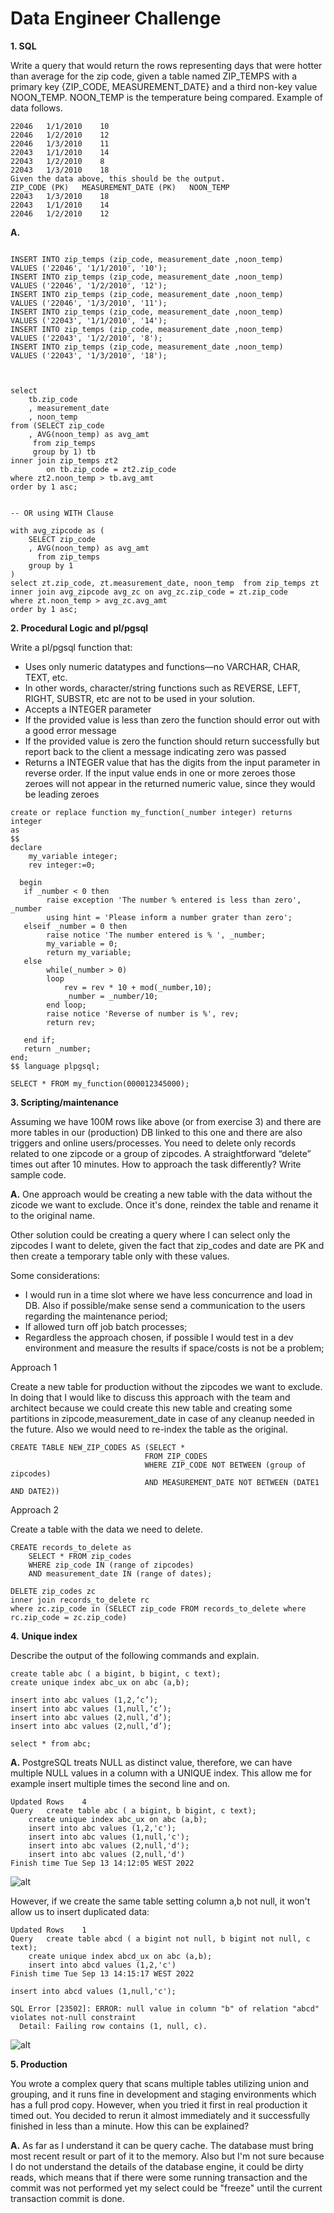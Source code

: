 # Data Engineer Challenge

**1. SQL**

Write a query that would return the rows representing days that were hotter than average for the zip code, given a table named ZIP_TEMPS with a primary key {ZIP_CODE, MEASUREMENT_DATE} and a third non-key value NOON_TEMP. NOON_TEMP is the temperature being compared. Example of data follows.
```ZIP_CODE (PK)	MEASUREMENT_DATE (PK)	NOON_TEMP
22046	1/1/2010	10
22046	1/2/2010	12
22046	1/3/2010	11
22043	1/1/2010	14
22043	1/2/2010	8
22043	1/3/2010	18
Given the data above, this should be the output.
ZIP_CODE (PK)	MEASUREMENT_DATE (PK)	NOON_TEMP
22043	1/3/2010	18
22043	1/1/2010	14
22046	1/2/2010	12
```

**A.**
```

INSERT INTO zip_temps (zip_code, measurement_date ,noon_temp)
VALUES ('22046', '1/1/2010', '10');
INSERT INTO zip_temps (zip_code, measurement_date ,noon_temp)
VALUES ('22046', '1/2/2010', '12');
INSERT INTO zip_temps (zip_code, measurement_date ,noon_temp)
VALUES ('22046', '1/3/2010', '11');
INSERT INTO zip_temps (zip_code, measurement_date ,noon_temp)
VALUES ('22043', '1/1/2010', '14');
INSERT INTO zip_temps (zip_code, measurement_date ,noon_temp)
VALUES ('22043', '1/2/2010', '8');
INSERT INTO zip_temps (zip_code, measurement_date ,noon_temp)
VALUES ('22043', '1/3/2010', '18');



select 
	tb.zip_code
	, measurement_date 
	, noon_temp 
from (SELECT zip_code
    , AVG(noon_temp) as avg_amt
     from zip_temps
     group by 1) tb
inner join zip_temps zt2
		on tb.zip_code = zt2.zip_code 
where zt2.noon_temp > tb.avg_amt
order by 1 asc;


-- OR using WITH Clause

with avg_zipcode as (
	SELECT zip_code
	, AVG(noon_temp) as avg_amt
	  from zip_temps
	group by 1
) 
select zt.zip_code, zt.measurement_date, noon_temp  from zip_temps zt
inner join avg_zipcode avg_zc on avg_zc.zip_code = zt.zip_code
where zt.noon_temp > avg_zc.avg_amt
order by 1 asc;
```

**2. Procedural Logic and pl/pgsql**

Write a pl/pgsql function that:
- Uses only numeric datatypes and functions—no VARCHAR, CHAR, TEXT, etc.
- In other words, character/string functions such as REVERSE, LEFT, RIGHT, SUBSTR, etc are not to be used in your solution.
- Accepts a INTEGER parameter
- If the provided value is less than zero the function should error out with a good error message
- If the provided value is zero the function should return successfully but report back to the client a message indicating zero was passed
- Returns a INTEGER value that has the digits from the input parameter in reverse order. If the input value ends in one or more zeroes those zeroes will not appear in the returned numeric value, since they would be leading zeroes
```
create or replace function my_function(_number integer) returns integer
as
$$
declare
	my_variable integer;
    rev integer:=0;

  begin
   if _number < 0 then
   		raise exception 'The number % entered is less than zero', _number
   		using hint = 'Please inform a number grater than zero';
   elseif _number = 0 then
   		raise notice 'The number entered is % ', _number;
   		my_variable = 0;
   		return my_variable;
   else
		while(_number > 0)
		loop
			rev = rev * 10 + mod(_number,10);
			_number = _number/10;
		end loop;
		raise notice 'Reverse of number is %', rev;
		return rev;
   		
   end if;
   return _number;
end;
$$ language plpgsql;

SELECT * FROM my_function(000012345000);
```

**3. Scripting/maintenance**

Assuming we have 100M rows like above (or from exercise 3) and there are more tables in our (production) DB linked to this one and there are also triggers and online users/processes. You need to delete only records related to one zipcode or a group of zipcodes. A straightforward “delete” times out after 10 minutes. How to approach the task differently? Write sample code.

**A.** One approach would be creating a new table with the data without the zicode we want to exclude. Once it's done, reindex the table and rename it to the original name.

Other solution could be creating a query where I can select only the zipcodes I want to delete, given the fact that zip_codes and date are PK and then create a temporary table only with these values.

Some considerations:
- I would run in a time slot where we have less concurrence and load in DB. Also if possible/make sense send a communication to the users regarding the maintenance period;
- If allowed turn off job batch processes;
- Regardless the approach chosen, if possible I would test in a dev environment and measure the results if space/costs is not be a problem;


Approach 1

Create a new table for production without the zipcodes we want to exclude. In doing that I would like to discuss this approach with the team and architect because we could create this new table and creating some partitions in zipcode,measurement_date in case of any cleanup needed in the future. Also we would need to re-index the table as the original.

```
CREATE TABLE NEW_ZIP_CODES AS (SELECT * 
                              FROM ZIP_CODES
                              WHERE ZIP_CODE NOT BETWEEN (group of zipcodes)
                              AND MEASUREMENT_DATE NOT BETWEEN (DATE1 AND DATE2))

```

Approach 2

Create a table with the data we need to delete.

```
CREATE records_to_delete as 
    SELECT * FROM zip_codes 
    WHERE zip_code IN (range of zipcodes)
    AND measurement_date IN (range of dates);

DELETE zip_codes zc 
inner join records_to_delete rc
where zc.zip_code in (SELECT zip_code FROM records_to_delete where rc.zip_code = zc.zip_code)
```

**4.** **Unique index**

Describe the output of the following commands and explain.
```
create table abc ( a bigint, b bigint, c text);
create unique index abc_ux on abc (a,b);

insert into abc values (1,2,‘c’);
insert into abc values (1,null,‘c’);
insert into abc values (2,null,‘d’);
insert into abc values (2,null,‘d’);

select * from abc;
```
**A.** PostgreSQL treats NULL as distinct value, therefore, we can have multiple NULL values in a column with a UNIQUE index. This allow me for example insert multiple times the second line and on.
```
Updated Rows	4
Query	create table abc ( a bigint, b bigint, c text);
	create unique index abc_ux on abc (a,b);
	insert into abc values (1,2,'c');
	insert into abc values (1,null,'c');
	insert into abc values (2,null,'d');
	insert into abc values (2,null,'d')
Finish time	Tue Sep 13 14:12:05 WEST 2022
```
![alt](https://i.ibb.co/cJGhskL/abc-table.png)

However, if we create the same table setting column a,b not null, it won't allow us to insert duplicated data:
```
Updated Rows	1
Query	create table abcd ( a bigint not null, b bigint not null, c text);
	create unique index abcd_ux on abc (a,b);
	insert into abcd values (1,2,'c')
Finish time	Tue Sep 13 14:15:17 WEST 2022

insert into abcd values (1,null,'c');

SQL Error [23502]: ERROR: null value in column "b" of relation "abcd" violates not-null constraint
  Detail: Failing row contains (1, null, c).
```
![alt](https://i.ibb.co/CnRP1Tj/abcd-table.png)


**5. Production**

You wrote a complex query that scans multiple tables utilizing union and grouping, and it runs fine in development and staging environments which has a full prod copy. However, when you tried it first in real production it timed out. You decided to rerun it almost immediately and it successfully finished in less than a minute. How this can be explained?

**A.** As far as I understand it can be query cache. The database must bring most recent result or part of it to the memory. Also but I'm not sure because I do not understand the details of the database engine, it could be dirty reads, which means that if there were some running transaction and the commit was not performed yet my select could be "freeze" until the current transaction commit is done.